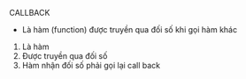 CALLBACK
- Là hàm (function) được truyền qua đối số khi gọi hàm khác
 1. Là hàm
 2. Được truyền qua đối số
 3. Hàm nhận đối số phải gọi lại call back